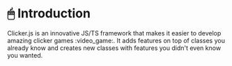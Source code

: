 # 🖱 Introduction

Clicker.js is an innovative JS/TS framework that makes it easier to develop amazing clicker games :video\_game:.  It adds features on top of classes you already know and creates new classes with features you didn't even know you wanted.&#x20;



